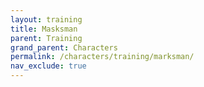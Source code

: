 ```yaml
---
layout: training
title: Masksman
parent: Training
grand_parent: Characters
permalink: /characters/training/marksman/
nav_exclude: true
---
```

